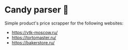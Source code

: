 # Сandy parser :candy:

Simple product's price scrapper for the following websites:
  * https://vtk-moscow.ru/
  * https://tortomaster.ru/
  * https://bakerstore.ru/
